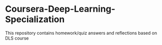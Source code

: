 # Coursera-Deep-Learning-Specialization
This repository contains homework/quiz answers and reflections based on DLS course
